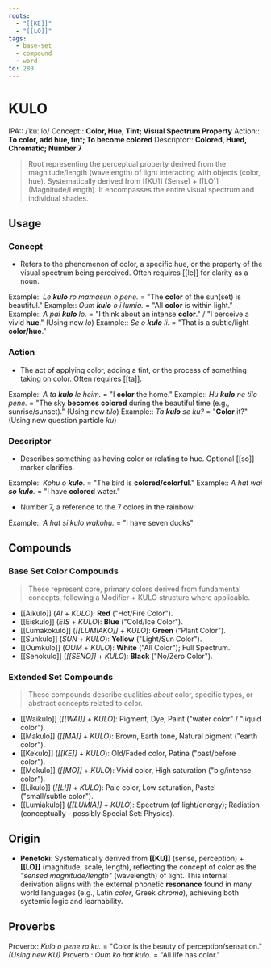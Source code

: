 ```yaml
---
roots:
  - "[[KE]]"
  - "[[LO]]"
tags:
  - base-set
  - compound
  - word
to: 280
---
```


# KULO

IPA::				/ˈkuː.lo/
Concept::		**Color, Hue, Tint; Visual Spectrum Property**
Action::		**To color, add hue, tint; To become colored**
Descriptor::	**Colored, Hued, Chromatic; Number 7**

> Root representing the perceptual property derived from the magnitude/length (wavelength) of light interacting with objects (color, hue). Systematically derived from [[KU]] (Sense) + [[LO]] (Magnitude/Length). It encompasses the entire visual spectrum and individual shades.

## Usage

### Concept
*   Refers to the phenomenon of color, a specific hue, or the property of the visual spectrum being perceived. Often requires [[le]] for clarity as a noun.

Example::   *Le **kulo** ro mamasun o pene.* = "The **color** of the sun(set) is beautiful."
Example::   *Oum **kulo** o i lumia.* = "All **color** is within light."
Example::   *A pai **kulo** lo.* = "I think about an intense **color**." / "I perceive a vivid **hue**." (Using new *lo*)
Example::   *Se o **kulo** li.* = "That is a subtle/light **color/hue**."

### Action
*   The act of applying color, adding a tint, or the process of something taking on color. Often requires [[ta]].

Example::   *A ta **kulo** le heim.* = "I **color** the home."
Example::   *Hu **kulo** ne tilo pene.* = "The sky **becomes colored** during the beautiful time (e.g., sunrise/sunset)." (Using new *tilo*)
Example::   *Ta **kulo** se ku?* = "**Color** it?" (Using new question particle *ku*)

### Descriptor
*   Describes something as having color or relating to hue. Optional [[so]] marker clarifies.

Example::   *Kohu o **kulo**.* = "The bird is **colored/colorful**."
Example::   *A hat wai **so kulo**.* = "I have **colored** water."

* Number 7, a reference to the 7 colors in the rainbow:

Example:: *A hat si kulo wakohu.* = "I have seven ducks"

## Compounds

### Base Set Color Compounds
> These represent core, primary colors derived from fundamental concepts, following a Modifier + KULO structure where applicable.

*   [[Aikulo]] (*AI* + *KULO*): **Red** ("Hot/Fire Color").
*   [[Eiskulo]] (*EIS* + *KULO*): **Blue** ("Cold/Ice Color").
*   [[Lumakokulo]] (*[[LUMIAKO]]* + *KULO*): **Green** ("Plant Color").
*   [[Sunkulo]] (*SUN* + *KULO*): **Yellow** ("Light/Sun Color").
*   [[Oumkulo]] (*OUM* + *KULO*): **White** ("All Color"); Full Spectrum.
*   [[Senokulo]] (*[[SENO]]* + *KULO*): **Black** ("No/Zero Color").

### Extended Set Compounds
> These compounds describe qualities *about* color, specific types, or abstract concepts related to color.

*   [[Waikulo]] (*[[WAI]]* + *KULO*): Pigment, Dye, Paint ("water color" / "liquid color").
*   [[Makulo]] (*[[MA]]* + *KULO*): Brown, Earth tone, Natural pigment ("earth color").
*   [[Kekulo]] (*[[KE]]* + *KULO*): Old/Faded color, Patina ("past/before color"). 
*   [[Mokulo]] (*[[MO]]* + *KULO*): Vivid color, High saturation ("big/intense color"). 
*   [[Likulo]] (*[[LI]]* + *KULO*): Pale color, Low saturation, Pastel ("small/subtle color").
*   [[Lumiakulo]] (*[[LUMIA]]* + *KULO*): Spectrum (of light/energy); Radiation (conceptually - possibly Special Set: Physics).

## Origin

*   **Penetoki**: Systematically derived from **[[KU]]** (sense, perception) + **[[LO]]** (magnitude, scale, length), reflecting the concept of color as the *_"sensed magnitude/length"_* (wavelength) of light. This internal derivation aligns with the external phonetic **resonance** found in many world languages (e.g., Latin _color_, Greek _chrōma_), achieving both systemic logic and learnability.

## Proverbs

Proverb:: *Kulo o pene ro ku.* = "Color is the beauty of perception/sensation." *(Using new *KU*)*
Proverb:: *Oum ko hat kulo.* = "All life has color."
